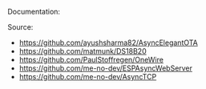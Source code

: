 Documentation:

Source:
 - https://github.com/ayushsharma82/AsyncElegantOTA
 - https://github.com/matmunk/DS18B20
 - https://github.com/PaulStoffregen/OneWire
 - https://github.com/me-no-dev/ESPAsyncWebServer
 - https://github.com/me-no-dev/AsyncTCP
